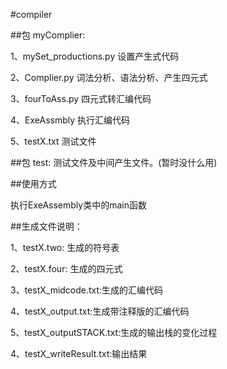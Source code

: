 #compiler

##包 myComplier:

1、mySet_productions.py 设置产生式代码

2、Complier.py 词法分析、语法分析、产生四元式

3、fourToAss.py 四元式转汇编代码

4、ExeAssmbly 执行汇编代码

5、testX.txt  测试文件

##包 test:
测试文件及中间产生文件。(暂时没什么用)

##使用方式

执行ExeAssembly类中的main函数

##生成文件说明：

1、testX.two: 生成的符号表

2、testX.four: 生成的四元式

3、testX_midcode.txt:生成的汇编代码

4、testX_output.txt:生成带注释版的汇编代码

5、testX_outputSTACK.txt:生成的输出栈的变化过程

4、testX_writeResult.txt:输出结果
